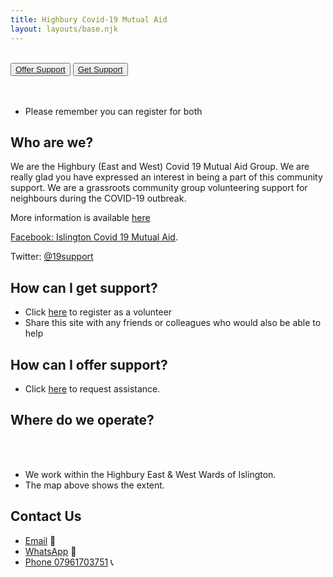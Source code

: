 ```yaml
---
title: Highbury Covid-19 Mutual Aid
layout: layouts/base.njk
---
```

<br/>
<div class="button-container">
  <button class="bttn-simple bttn-lg bttn-royal"><a href="/volunteer">Offer Support</a></button>
  <button class="bttn-simple bttn-lg bttn-success"><a href="/support">Get Support</a></button>
</div>

<br/>
<br/>

 - Please remember you can register for both

## Who are we?
  We are the Highbury (East and West) Covid 19 Mutual Aid Group. We are really glad you have expressed an interest in being a part of this community support.
  We are a grassroots community group volunteering support for neighbours during the COVID-19 outbreak.
  
  More information is available [here](/about)
  
  [Facebook: Islington Covid 19 Mutual Aid](https://m.facebook.com/groups/926599381108201).
  
  Twitter: [@19support](https://twitter.com/19support)

## How can I get support?
  
 - Click [here](/volunteer) to register as a volunteer
 - Share this site with any friends or colleagues who would also be able to help

## How can I offer support?

 - Click [here](/support) to request assistance.

## Where do we operate?

<br/>
<div id="map"></div>
<br/>

- We work within the Highbury East & West Wards of Islington.
- The map above shows the extent.




## Contact Us

 - [Email](mailto:highburymutualaid@gmail.com ) 	📧 
 - [WhatsApp](https://chat.whatsapp.com/JmcTPpTaTWRJGNcAuZNimd) 📲
 - [Phone 07961703751](tel:07961703751) 📞
